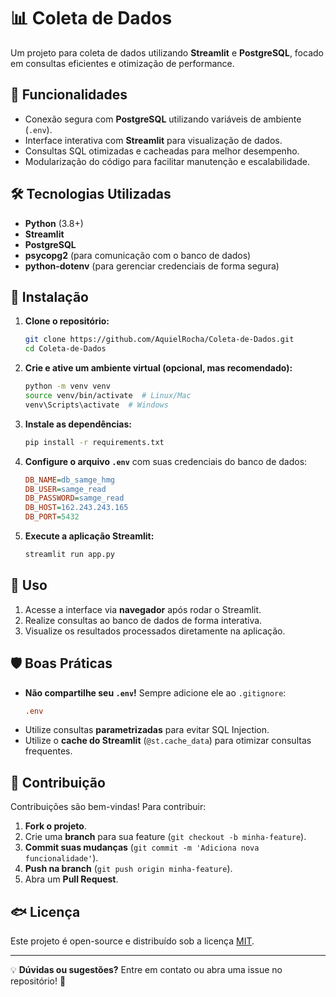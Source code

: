 # 📊 Coleta de Dados

Um projeto para coleta de dados utilizando **Streamlit** e **PostgreSQL**, focado em consultas eficientes e otimização de performance.

## 🚀 Funcionalidades

- Conexão segura com **PostgreSQL** utilizando variáveis de ambiente (`.env`).
- Interface interativa com **Streamlit** para visualização de dados.
- Consultas SQL otimizadas e cacheadas para melhor desempenho.
- Modularização do código para facilitar manutenção e escalabilidade.

## 🛠 Tecnologias Utilizadas

- **Python** (3.8+)
- **Streamlit**
- **PostgreSQL**
- **psycopg2** (para comunicação com o banco de dados)
- **python-dotenv** (para gerenciar credenciais de forma segura)

## 👅 Instalação

1. **Clone o repositório:**
   ```sh
   git clone https://github.com/AquielRocha/Coleta-de-Dados.git
   cd Coleta-de-Dados
   ```

2. **Crie e ative um ambiente virtual (opcional, mas recomendado):**
   ```sh
   python -m venv venv
   source venv/bin/activate  # Linux/Mac
   venv\Scripts\activate  # Windows
   ```

3. **Instale as dependências:**
   ```sh
   pip install -r requirements.txt
   ```

4. **Configure o arquivo `.env`** com suas credenciais do banco de dados:
   ```ini
   DB_NAME=db_samge_hmg
   DB_USER=samge_read
   DB_PASSWORD=samge_read
   DB_HOST=162.243.243.165
   DB_PORT=5432
   ```

5. **Execute a aplicação Streamlit:**
   ```sh
   streamlit run app.py
   ```

## 🎯 Uso

1. Acesse a interface via **navegador** após rodar o Streamlit.
2. Realize consultas ao banco de dados de forma interativa.
3. Visualize os resultados processados diretamente na aplicação.

## 🛡️ Boas Práticas

- **Não compartilhe seu `.env`!** Sempre adicione ele ao `.gitignore`:
  ```ini
  .env
  ```
- Utilize consultas **parametrizadas** para evitar SQL Injection.
- Utilize o **cache do Streamlit** (`@st.cache_data`) para otimizar consultas frequentes.

## 🤝 Contribuição

Contribuições são bem-vindas! Para contribuir:

1. **Fork o projeto**.
2. Crie uma **branch** para sua feature (`git checkout -b minha-feature`).
3. **Commit suas mudanças** (`git commit -m 'Adiciona nova funcionalidade'`).
4. **Push na branch** (`git push origin minha-feature`).
5. Abra um **Pull Request**.

## 🐟 Licença

Este projeto é open-source e distribuído sob a licença [MIT](LICENSE).

---

💡 **Dúvidas ou sugestões?** Entre em contato ou abra uma issue no repositório! 🚀

